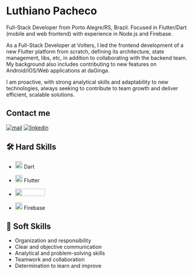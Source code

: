 # Luthiano Pacheco
Full-Stack Developer from Porto Alegre/RS, Brazil. Focused in Flutter/Dart (mobile and web frontend) with experience in Node.js and Firebase.

As a Full-Stack Developer at Volters, I led the frontend development of a new Flutter platform from scratch, defining its architecture, state management, libs, etc, in addition to collaborating with the backend team. My background also includes contributing to new features on Android/iOS/Web applications at daGinga.

I am proactive, with strong analytical skills and adaptability to new technologies, always seeking to contribute to team growth and deliver efficient, scalable solutions. 

## Contact me
[![mail](https://img.shields.io/badge/email-black?style=for-the-badge&logo=gmail)](mailto:luthianopacheco@gmail.com) [![linkedin](https://img.shields.io/badge/linkedin-black?style=for-the-badge&logo=linkedin&logoColor=blue)](https://www.linkedin.com/in/luthiano-pacheco)



## 🛠 Hard Skills
- <img src="https://github.com/luthianopacheco/luthianopacheco/assets/131195495/da51b468-9c73-4c14-8363-dffcae6acdd2" height=20 width=20> Dart

- <img src="https://github.com/user-attachments/assets/9aac3ed6-3494-4ae7-90fe-2cda5c3c5ddf" height=20 width=20>  Flutter

- <img src="https://github.com/user-attachments/assets/0793217f-7afa-466c-a15b-813a403f4faa" height=20 width=80>

- <img src="https://github.com/user-attachments/assets/6246c682-74be-4d94-bfac-93d80c99d579" height=20 width=20> Firebase


## 🤝 Soft Skills
- Organization and responsibility 
- Clear and objective communication 
- Analytical and problem-solving skills 
- Teamwork and collaboration 
- Determination to learn and improve

